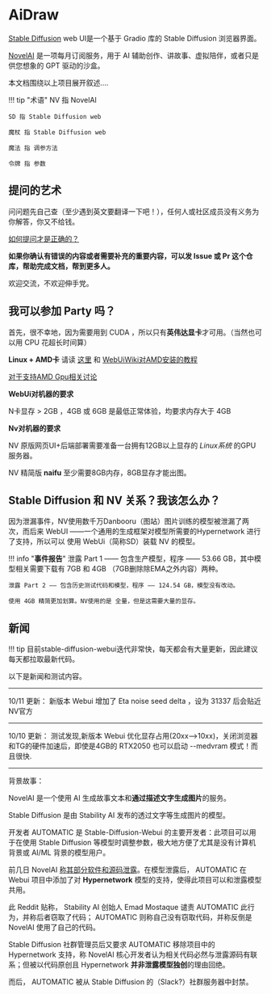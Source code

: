 # AiDraw

[Stable Diffusion](https://github.com/AUTOMATIC1111/stable-diffusion-webui) web UI是一个基于 Gradio 库的 Stable Diffusion 浏览器界面。

[NovelAI](https://novelai.net/) 是一项每月订阅服务，用于 AI 辅助创作、讲故事、虚拟陪伴，或者只是供您想象的 GPT 驱动的沙盒。

本文档围绕以上项目展开叙述....


!!! tip "术语"
    NV 指 NovelAI

    SD 指 Stable Diffusion web 

    魔杖 指 Stable Diffusion web 

    魔法 指 调参方法
    
    令牌 指 参数

## 提问的艺术

问问题先自己查（至少遇到英文要翻译一下吧！），任何人或社区成员没有义务为你解答，你又不给钱。

[如何提问才是正确的？](https://github.com/ryanhanwu/How-To-Ask-Questions-The-Smart-Way/blob/main/README-zh_CN.md)

**如果你确认有错误的内容或者需要补充的重要内容，可以发 Issue 或 Pr 这个仓库，帮助完成文档，帮到更多人。**

欢迎交流，不欢迎伸手党。


## 我可以参加 Party 吗？

首先，很不幸地，因为需要用到 CUDA ，所以只有**英伟达显卡**才可用。（当然也可以用 CPU 花超长时间算）

**Linux + AMD卡** 请读 [这里](https://rentry.org/ayymd-stable-diffustion-v1_4-guide) 和 [WebUiWiki对AMD安装的教程](https://github.com/AUTOMATIC1111/stable-diffusion-webui/wiki/Install-and-Run-on-AMD-GPUs)

[对于支持AMD Gpu相关讨论](https://github.com/AUTOMATIC1111/stable-diffusion-webui/discussions/1046)


**WebUi对机器的要求**

N卡显存 > 2GB ，4GB 或 6GB 是最低正常体验，均要求内存大于 4GB

**Nv对机器的要求**

NV 原版网页UI+后端部署需要准备一台拥有12GB以上显存的 *Linux系统* 的GPU服务器。

NV 精简版 **naifu** 至少需要8GB内存，8GB显存才能出图。


## Stable Diffusion 和 NV 关系？我该怎么办？

因为泄漏事件，NV使用数千万Danbooru（图站）图片训练的模型被泄漏了两次，而后来 WebUI ——一个通用的生成框架对模型所需要的Hypernetwork 进行了支持，所以可以 使用 WebUi（简称SD）装载 NV 的模型。


!!! info "**事件报告**"
    泄露 Part 1 —— 包含生产模型，程序 —— 53.66 GB，其中模型相关需要下载有 7GB 和 4GB （7GB删除除EMA之外内容）两种。


    泄露 Part 2 —— 包含历史测试代码和模型，程序 —— 124.54 GB，模型没有改动。

    使用 4GB 精简更加划算。NV使用的是 全量，但是这需要大量的显存。



## 新闻


!!! tip
    目前stable-diffusion-webui迭代非常快，每天都会有大量更新，因此建议每天都拉取最新代码。

以下是新闻和测试内容。

-------

10/11 更新：
新版本 Webui 增加了 Eta noise seed delta ，设为 31337 后会贴近NV官方

-------

10/10 更新：
测试发现,新版本 Webui 优化显存占用(20xx—>10xx)，关闭浏览器和TG的硬件加速后，即使是4GB的  RTX2050 也可以启动 --medvram 模式！而且很快.


--------


背景故事：

NovelAI 是一个使用 AI 生成故事文本和**通过描述文字生成图片**的服务。

Stable Diffusion 是由 Stability AI 发布的透过文字等生成图片的模型。

开发者 AUTOMATIC 是 Stable-Diffusion-Webui 的主要开发者：此项目可以用于在使用 Stable Diffusion 等模型时调整参数，极大地方便了尤其是没有计算机背景或 AI/ML 背景的模型用户。


前几日 NovelAI [称其部分软件和源码泄露](https://old.reddit.com/r/NovelAi/comments/xydjc6/)。在模型泄露后， AUTOMATIC 在 Webui 项目中添加了对 **Hypernetwork** 模型的支持，使得此项目可以和泄露模型共用。

此 Reddit 贴称， Stability AI 创始人 Emad Mostaque 谴责 AUTOMATIC 此行为，并称后者窃取了代码； AUTOMATIC 则称自己没有窃取代码，并称反倒是 NovelAI 使用了自己的代码。

Stable Diffusion 社群管理员后又要求 AUTOMATIC 移除项目中的 Hypernetwork 支持，称 NovelAI 核心开发者认为相关代码必然与泄露源码有联系；但被以代码原创且 Hypernetwork **并非泄露模型独创**的理由回绝。
 
而后， AUTOMATIC 被从 Stable Diffusion 的（Slack?）社群服务器中封禁。
